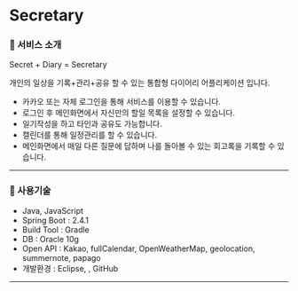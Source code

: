 
# Secretary

### 👏 서비스 소개

Secret  + Diary = Secretary

개인의 일상을 기록+관리+공유 할 수 있는 통합형 다이어리 어플리케이션 입니다.

- 카카오 또는 자체 로그인을 통해 서비스를 이용할 수 있습니다.
- 로그인 후 메인화면에서 자신만의 할일 목록을 설정할 수 있습니다.
- 일기작성을 하고 타인과 공유도 가능합니다.
- 캘린더를 통해 일정관리를 할 수 있습니다.
- 메인화면에서 매일 다른 질문에 답하며 나를 돌아볼 수 있는 회고록을 기록할 수 있습니다.

---

### 👏 사용기술

- Java, JavaScript
- Spring Boot : 2.4.1
- Build Tool : Gradle
- DB : Oracle 10g
- Open API : Kakao, fullCalendar, OpenWeatherMap, geolocation, summernote, papago
- 개발환경 : Eclipse, , GitHub

---
